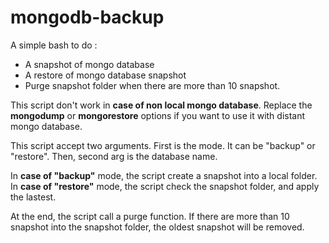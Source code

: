 # mongodb-backup


A simple bash to do :
*  A snapshot of mongo database
*  A restore of mongo database snapshot
*  Purge snapshot folder when there are more than 10 snapshot.


This script don't work in **case of non local mongo database**. Replace the **mongodump** or **mongorestore** options if you want to use it
with distant mongo database.
  
This script accept two arguments.
First is the mode. It can be "backup" or "restore".
Then, second arg is the database name.

In **case of "backup"** mode, the script create a snapshot into a local folder.
In **case of "restore"** mode, the script check the snapshot folder, and apply the lastest.

At the end, the script call a purge function. If there are more than 10 snapshot into the snapshot folder, the oldest snapshot will be removed.



    
